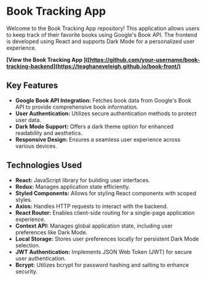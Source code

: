 # Book Tracking App

Welcome to the Book Tracking App  repository! This application allows users to keep track of their favorite books using Google's Book API. The frontend is developed using React and supports Dark Mode for a personalized user experience.

**[View the Book Tracking App ]([https://github.com/your-username/book-tracking-backend](https://teaghaneveleigh.github.io/book-front/)**

## Key Features

- **Google Book API Integration:** Fetches book data from Google's Book API to provide comprehensive book information.
- **User Authentication:** Utilizes secure authentication methods to protect user data.
- **Dark Mode Support:** Offers a dark theme option for enhanced readability and aesthetics.
- **Responsive Design:** Ensures a seamless user experience across various devices.

## Technologies Used

- **React:** JavaScript library for building user interfaces.
- **Redux:** Manages application state efficiently.
- **Styled Components:** Allows for styling React components with scoped styles.
- **Axios:** Handles HTTP requests to interact with the backend.
- **React Router:** Enables client-side routing for a single-page application experience.
- **Context API:** Manages global application state, including user preferences like Dark Mode.
- **Local Storage:** Stores user preferences locally for persistent Dark Mode selection.
- **JWT Authentication:** Implements JSON Web Token (JWT) for secure user authentication.
- **Bcrypt:** Utilizes bcrypt for password hashing and salting to enhance security.

